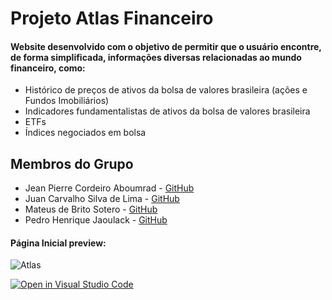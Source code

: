# Projeto Atlas Financeiro
#### Website desenvolvido com o objetivo de permitir que o usuário encontre, de forma simplificada, informações diversas relacionadas ao mundo financeiro, como:

- Histórico de preços de ativos da bolsa de valores brasileira (ações e Fundos Imobiliários)
- Indicadores fundamentalistas de ativos da bolsa de valores brasileira
- ETFs
- Índices negociados em bolsa
## Membros do Grupo
- Jean Pierre Cordeiro Aboumrad - [GitHub](https://github.com/CordeiroAboumrad)
- Juan Carvalho Silva de Lima - [GitHub](https://github.com/jsuisjuan)
- Mateus de Brito Sotero - [GitHub](https://github.com/mateussotero)
- Pedro Henrique Jaoulack - [GitHub](https://github.com/pedrojaoulack)

#### Página Inicial preview:
![Atlas](/images/atlasgif.gif)

[![Open in Visual Studio Code](https://classroom.github.com/assets/open-in-vscode-c66648af7eb3fe8bc4f294546bfd86ef473780cde1dea487d3c4ff354943c9ae.svg)](https://classroom.github.com/online_ide?assignment_repo_id=7749588&assignment_repo_type=AssignmentRepo)

